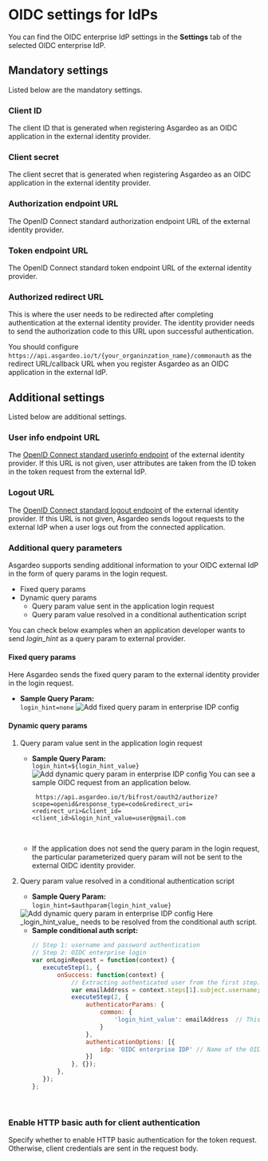 # OIDC settings for IdPs

You can find the OIDC enterprise IdP settings in the **Settings** tab of the selected OIDC enterprise IdP. 

## Mandatory settings

Listed below are the mandatory settings.

###  Client ID
The client ID that is generated when registering Asgardeo as an OIDC application in the external identity provider. 

### Client secret
The client secret that is generated when registering Asgardeo as an OIDC application in the external identity provider. 

### Authorization endpoint URL
The OpenID Connect standard authorization endpoint URL of the external identity provider.

### Token endpoint URL
The OpenID Connect standard token endpoint URL of the external identity provider.

### Authorized redirect URL
This is where the user needs to be redirected after completing authentication at the external identity provider. The identity provider needs to send the authorization code to this URL upon successful authentication.

You should configure `https://api.asgardeo.io/t/{your_organinzation_name}/commonauth` as the redirect URL/callback URL when you register Asgardeo as an OIDC application in the external IdP.

## Additional settings

Listed below are additional settings.

### User info endpoint URL

The [OpenID Connect standard userinfo endpoint](https://openid.net/specs/openid-connect-core-1_0.html#UserInfo) of the external identity provider. If this URL is not given, user attributes are taken from the ID token in the token request from the external IdP.

### Logout URL
The [OpenID Connect standard logout endpoint](https://openid.net/specs/openid-connect-rpinitiated-1_0.html#Terminology) of the external identity provider. If this URL is not given, Asgardeo sends logout requests to the external IdP when a user logs out from the connected application.

### Additional query parameters

Asgardeo supports sending additional information to your OIDC external IdP in the form of query params in the login request.
- Fixed query params
- Dynamic query params
  - Query param value sent in the application login request
  - Query param value resolved in a conditional authentication script

You can check below examples when an application developer wants to send _login_hint_ as a query param to external provider.

#### Fixed query params    
Here Asgardeo sends the fixed query param to the external identity provider in the login request.    
   - **Sample Query Param:**   
    `login_hint=none`
      <img :src="$withBase('/assets/img/guides/idp/oidc-enterprise-idp/queryparam/fixed-query-param.png')" alt="Add fixed query param in enterprise IDP config">

#### Dynamic query params
1.  Query param value sent in the application login request
    - **Sample Query Param:**     
       `login_hint=${login_hint_value}` 
       <img :src="$withBase('/assets/img/guides/idp/oidc-enterprise-idp/queryparam/dynamic_query_param_from_app.png')" alt="Add dynamic query param in enterprise IDP config">
        You can see a sample OIDC request from an application below.
       ```  no-line-numbers
        https://api.asgardeo.io/t/bifrost/oauth2/authorize?scope=openid&response_type=code&redirect_uri=<redirect_uri>&client_id=<client_id>&login_hint_value=user@gmail.com
       ``` 
      <br> 
      
    - If the application does not send the query param in the login request, the particular parameterized query param will not be sent to the external OIDC identity provider.
                   
2. Query param value resolved in a conditional authentication script
   - **Sample Query Param:**     
    `login_hint=$authparam{login_hint_value}` 
    <img :src="$withBase('/assets/img/guides/idp/oidc-enterprise-idp/queryparam/dyamic_query_param_from_conditional_auth.png')" alt="Add dynamic query param in enterprise IDP config"> 
    Here _login_hint_value_ needs to be resolved from the conditional auth script.
    <br>  
    
   - **Sample conditional auth script:**  
       ```js
      // Step 1: username and password authentication  
      // Step 2: OIDC enterprise login  
      var onLoginRequest = function(context) {
          executeStep(1, {
              onSuccess: function(context) {
                  // Extracting authenticated user from the first step.
                  var emailAddress = context.steps[1].subject.username;
                  executeStep(2, {
                      authenticatorParams: {
                          common: {
                              'login_hint_value': emailAddress  // This is where we resolve the dynamic query param.
                          }
                      },
                      authenticationOptions: [{
                          idp: 'OIDC enterprise IDP' // Name of the OIDC idp.
                      }]
                  }, {});
              },
          });
      };
      ```
      <br>

### Enable HTTP basic auth for client authentication
Specify whether to enable HTTP basic authentication for the token request. Otherwise, client credentials are sent in the request body. 
